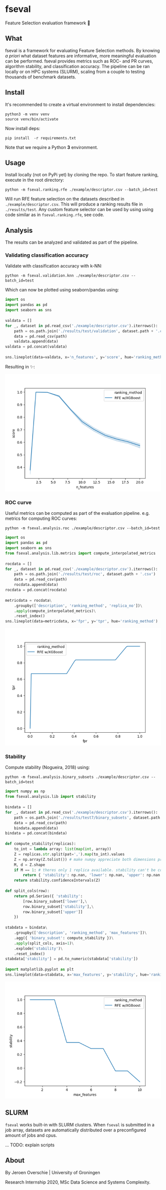 # fseval
Feature Selection evaluation framework 💎

## What
fseval is a framework for evaluating Feature Selection methods. By knowing _a priori_ what dataset features are informative, more meaningful evaluation can be performed. fseval provides metrics such as ROC- and PR curves, algorithm stability, and classification accuracy. The pipeline can be ran locally or on HPC systems (SLURM), scaling from a couple to testing thousands of benchmark datasets.

## Install

It's recommended to create a virtual environment to install dependencies:

```
python3 -m venv venv
source venv/bin/activate
```

Now install deps:
```shell
pip install  -r requirements.txt
```

Note that we require a Python **3** environment.

## Usage
Install locally (not on PyPi yet) by cloning the repo. To start feature ranking, execute in the root directory:

```shell
python -m fseval.ranking.rfe ./example/descriptor.csv --batch_id=test
```

Will run RFE feature selection on the datasets described in `./example/descriptor.csv`. This will produce a ranking results file in `./results/test`. Any custom feature selector can be used by using using code similar as in `fseval.ranking.rfe`, see code.

## Analysis
The results can be analyzed and validated as part of the pipeline.

### Validating classification accuracy
Validate with classification accuracy with k-NN:

```shell
python -m fseval.validation.knn ./example/descriptor.csv --batch_id=test
```

Which can now be plotted using seaborn/pandas using:
```python
import os
import pandas as pd
import seaborn as sns

valdata = []
for _, dataset in pd.read_csv('./example/descriptor.csv').iterrows():
    path = os.path.join('./results/test/validation', dataset.path + '.csv')
    data = pd.read_csv(path)
    valdata.append(data)
valdata = pd.concat(valdata)

sns.lineplot(data=valdata, x='n_features', y='score', hue='ranking_method')
```

Resulting in ✨:

![acc plot example](./example/plot_accuracy.png)

### ROC curve
Useful metrics can be computed as part of the evaluation pipeline. e.g. metrics for computing ROC curves:

```shell
python -m fseval.analysis.roc ./example/descriptor.csv --batch_id=test
```

```python
import os
import pandas as pd
import seaborn as sns
from fseval.analysis.lib.metrics import compute_interpolated_metrics

rocdata = []
for _, dataset in pd.read_csv('./example/descriptor.csv').iterrows():
    path = os.path.join('./results/test/roc', dataset.path + '.csv')
    data = pd.read_csv(path)
    rocdata.append(data)
rocdata = pd.concat(rocdata)

metricdata = rocdata\
    .groupby(['description', 'ranking_method', 'replica_no'])\
    .apply(compute_interpolated_metrics)\
    .reset_index()
sns.lineplot(data=metricdata, x='fpr', y='tpr', hue='ranking_method')
```

![roc plot example](./example/plot_roc.png)

### Stability
Compute stability (Nogueira, 2018) using:

```shell
python -m fseval.analysis.binary_subsets ./example/descriptor.csv --batch_id=test
```

```python
import numpy as np
from fseval.analysis.lib import stability

bindata = []
for _, dataset in pd.read_csv('./example/descriptor.csv').iterrows():
    path = os.path.join('./results/test7/binary_subsets', dataset.path + '.csv')
    data = pd.read_csv(path)
    bindata.append(data)
bindata = pd.concat(bindata)

def compute_stability(replicas):
    to_int = lambda array: list(map(int, array))
    Z = replicas.str.split(pat=',').map(to_int).values
    Z = np.array(Z.tolist()) # make numpy appreciate both dimensions properly.
    M, d = Z.shape
    if M == 1: # theres only 1 replica available. stability can't be computed.
        return { 'stability': np.nan, 'lower': np.nan, 'upper': np.nan }
    return stability.confidenceIntervals(Z)

def split_cols(row):
    return pd.Series({ 'stability': 
        [row.binary_subset['lower'],\
        row.binary_subset['stability'],\
        row.binary_subset['upper']]
    })

stabdata = bindata\
    .groupby(['description', 'ranking_method', 'max_features'])\
    .agg({ 'binary_subset': compute_stability })\
    .apply(split_cols, axis=1)\
    .explode('stability')\
    .reset_index()
stabdata['stability'] = pd.to_numeric(stabdata['stability'])

import matplotlib.pyplot as plt
sns.lineplot(data=stabdata, x='max_features', y='stability', hue='ranking_method')
```

![stability plot example](./example/plot_stability.png)

## SLURM
`fseval` works built-in with SLURM clusters. When `fseval` is submitted in a job array, datasets are automatically distributed over a preconfigured amount of jobs and cpus.

... TODO: explain scripts

## About
By Jeroen Overschie | University of Groningen

Research Internship 2020, MSc Data Science and Systems Complexity.